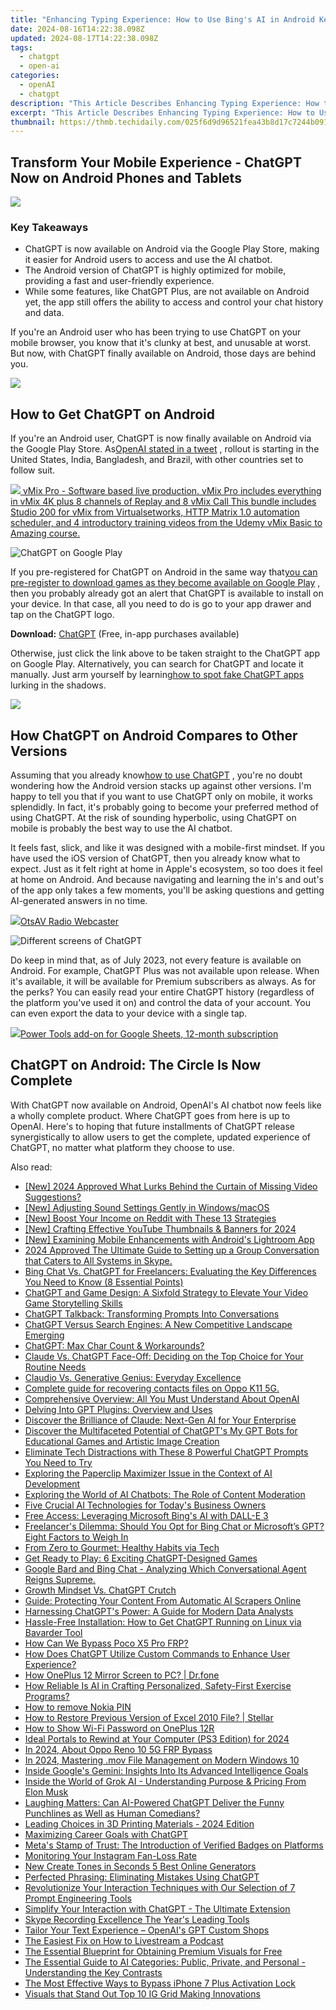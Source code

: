 ```yaml
---
title: "Enhancing Typing Experience: How to Use Bing's AI in Android Keyboards"
date: 2024-08-16T14:22:38.098Z
updated: 2024-08-17T14:22:38.098Z
tags:
  - chatgpt
  - open-ai
categories:
  - openAI
  - chatgpt
description: "This Article Describes Enhancing Typing Experience: How to Use Bing's AI in Android Keyboards"
excerpt: "This Article Describes Enhancing Typing Experience: How to Use Bing's AI in Android Keyboards"
thumbnail: https://thmb.techidaily.com/025f6d9d96521fea43b8d17c7244b091345a22a6d0cc7e77077266caaed2704c.jpg
---
```


## Transform Your Mobile Experience - ChatGPT Now on Android Phones and Tablets

<!-- affiliate ads begin -->
<a href="https://secure.2checkout.com/order/checkout.php?PRODS=2201613&QTY=1&AFFILIATE=108875&CART=1"><img src="https://www.macdvdripperpro.com/images/devices-3.png" border="0"></a>
<!-- affiliate ads end -->
### Key Takeaways

* ChatGPT is now available on Android via the Google Play Store, making it easier for Android users to access and use the AI chatbot.
* The Android version of ChatGPT is highly optimized for mobile, providing a fast and user-friendly experience.
* While some features, like ChatGPT Plus, are not available on Android yet, the app still offers the ability to access and control your chat history and data.

 If you're an Android user who has been trying to use ChatGPT on your mobile browser, you know that it's clunky at best, and unusable at worst. But now, with ChatGPT finally available on Android, those days are behind you.

<!-- affiliate ads begin -->
<a href="https://shop.incomedia.eu/order/checkout.php?PRODS=14095146&QTY=1&AFFILIATE=108875&CART=1"><img src="https://secure.2checkout.com/images/merchant/8b6cc3ee5ec407721ce3bf5ff4c0f56b/PRO_BUY_728x90-EN.jpg" border="0"></a>
<!-- affiliate ads end -->
## How to Get ChatGPT on Android

 If you're an Android user, ChatGPT is now finally available on Android via the Google Play Store. As[OpenAI stated in a tweet](https://twitter.com/OpenAI/status/1683854695398522881) , rollout is starting in the United States, India, Bangladesh, and Brazil, with other countries set to follow suit.

<!-- affiliate ads begin -->
<a href="https://secure.2checkout.com/order/checkout.php?PRODS=30901410&QTY=1&AFFILIATE=108875&CART=1"> <img src="https://secure.avangate.com/images/merchant/ce9a6fb2becc2d235e62b125e9260102/products/copy_1_copy_vMixCallScreenshot1-large.jpg" border="0"> vMix Pro - Software based live production. vMix Pro includes everything in vMix 4K plus 8 channels of Replay and 8 vMix Call 
This bundle includes Studio 200 for vMix from Virtualsetworks, HTTP Matrix 1.0 automation scheduler, and 4 introductory training videos from the Udemy vMix Basic to Amazing course. </a>
<!-- affiliate ads end -->
![ChatGPT on Google Play](https://static1.makeuseofimages.com/wordpress/wp-content/uploads/wm/2023/07/chatgpt-google-play-1.jpg)

 If you pre-registered for ChatGPT on Android in the same way that[you can pre-register to download games as they become available on Google Play](https://www.makeuseof.com/pre-register-games-google-play-store/) , then you probably already got an alert that ChatGPT is available to install on your device. In that case, all you need to do is go to your app drawer and tap on the ChatGPT logo.

**Download:** [ChatGPT](https://www.anrdoezrs.net/links/7251228/type/dlg/sid/UUmuoUeUpU2028180/https://play.google.com/store/apps/details?id=com.openai.chatgpt&hl=en&gl=US) (Free, in-app purchases available)

 Otherwise, just click the link above to be taken straight to the ChatGPT app on Google Play. Alternatively, you can search for ChatGPT and locate it manually. Just arm yourself by learning[how to spot fake ChatGPT apps](https://www.makeuseof.com/how-to-spot-fake-chatgpt-app-on-apple-app-store/) lurking in the shadows.

<!-- affiliate ads begin -->
<a href="https://secure.2checkout.com/order/checkout.php?PRODS=4715391&QTY=1&AFFILIATE=108875&CART=1"><img src="https://secure.avangate.com/images/merchant/7f687767ccf20fcea1c9dc4a5adc2326/Digisigner_banner_728_x_90_color_version.png" border="0"></a>
<!-- affiliate ads end -->
## How ChatGPT on Android Compares to Other Versions

 Assuming that you already know[how to use ChatGPT](https://www.makeuseof.com/how-to-use-chatgpt-by-openai) , you're no doubt wondering how the Android version stacks up against other versions. I'm happy to tell you that if you want to use ChatGPT only on mobile, it works splendidly. In fact, it's probably going to become your preferred method of using ChatGPT. At the risk of sounding hyperbolic, using ChatGPT on mobile is probably the best way to use the AI chatbot.

 It feels fast, slick, and like it was designed with a mobile-first mindset. If you have used the iOS version of ChatGPT, then you already know what to expect. Just as it felt right at home in Apple's ecosystem, so too does it feel at home on Android. And because navigating and learning the in's and out's of the app only takes a few moments, you'll be asking questions and getting AI-generated answers in no time.

<!-- affiliate ads begin -->
<a href="https://otszone.ots7.com/order/checkout.php?PRODS=4713322&QTY=1&AFFILIATE=108875&CART=1"><img src="https://green.ots7.com/screenshots/OtsAV/OtsAVRadio1.90-300x188.jpg" border="0">OtsAV Radio Webcaster</a>
<!-- affiliate ads end -->
![Different screens of ChatGPT](https://static1.makeuseofimages.com/wordpress/wp-content/uploads/wm/2023/07/chatgpt-android-overview.png)

 Do keep in mind that, as of July 2023, not every feature is available on Android. For example, ChatGPT Plus was not available upon release. When it's available, it will be available for Premium subscribers as always. As for the perks? You can easily read your entire ChatGPT history (regardless of the platform you've used it on) and control the data of your account. You can even export the data to your device with a single tap.

<!-- affiliate ads begin -->
<a href="https://secure.2checkout.com/order/checkout.php?PRODS=4721564&QTY=1&AFFILIATE=108875&CART=1"><img src="https://secure.avangate.com/images/merchant/c14a8df1e1b4d5297e9cb30cb34d5a00/products/copy_power-tools-48.png" border="0">Power Tools add-on for Google Sheets, 12-month subscription</a>
<!-- affiliate ads end -->
## ChatGPT on Android: The Circle Is Now Complete

 With ChatGPT now available on Android, OpenAI's AI chatbot now feels like a wholly complete product. Where ChatGPT goes from here is up to OpenAI. Here's to hoping that future installments of ChatGPT release synergistically to allow users to get the complete, updated experience of ChatGPT, no matter what platform they choose to use.


<ins class="adsbygoogle"
     style="display:block"
     data-ad-format="autorelaxed"
     data-ad-client="ca-pub-7571918770474297"
     data-ad-slot="1223367746"></ins>



<ins class="adsbygoogle"
     style="display:block"
     data-ad-client="ca-pub-7571918770474297"
     data-ad-slot="8358498916"
     data-ad-format="auto"
     data-full-width-responsive="true"></ins>

<span class="atpl-alsoreadstyle">Also read:</span>
<div><ul>
<li><a href="https://facebook-clips.techidaily.com/new-2024-approved-what-lurks-behind-the-curtain-of-missing-video-suggestions/"><u>[New] 2024 Approved  What Lurks Behind the Curtain of Missing Video Suggestions?</u></a></li>
<li><a href="https://extra-resources.techidaily.com/new-adjusting-sound-settings-gently-in-windowsmacos/"><u>[New] Adjusting Sound Settings Gently in Windows/macOS</u></a></li>
<li><a href="https://extra-lessons.techidaily.com/new-boost-your-income-on-reddit-with-these-13-strategies/"><u>[New] Boost Your Income on Reddit with These 13 Strategies</u></a></li>
<li><a href="https://facebook-record-videos.techidaily.com/new-crafting-effective-youtube-thumbnails-and-banners-for-2024/"><u>[New] Crafting Effective YouTube Thumbnails & Banners for 2024</u></a></li>
<li><a href="https://some-techniques.techidaily.com/new-examining-mobile-enhancements-with-androids-lightroom-app/"><u>[New] Examining Mobile Enhancements with Android's Lightroom App</u></a></li>
<li><a href="https://video-capture.techidaily.com/1715860183123-2024-approved-the-ultimate-guide-to-setting-up-a-group-conversation-that-caters-to-all-systems-in-skype/"><u>2024 Approved  The Ultimate Guide to Setting up a Group Conversation that Caters to All Systems in Skype.</u></a></li>
<li><a href="https://tech-revival.techidaily.com/bing-chat-vs-chatgpt-for-freelancers-evaluating-the-key-differences-you-need-to-know-8-essential-points/"><u>Bing Chat Vs. ChatGPT for Freelancers: Evaluating the Key Differences You Need to Know (8 Essential Points)</u></a></li>
<li><a href="https://tech-revival.techidaily.com/chatgpt-and-game-design-a-sixfold-strategy-to-elevate-your-video-game-storytelling-skills/"><u>ChatGPT and Game Design: A Sixfold Strategy to Elevate Your Video Game Storytelling Skills</u></a></li>
<li><a href="https://tech-revival.techidaily.com/chatgpt-talkback-transforming-prompts-into-conversations/"><u>ChatGPT Talkback: Transforming Prompts Into Conversations</u></a></li>
<li><a href="https://tech-revival.techidaily.com/chatgpt-versus-search-engines-a-new-competitive-landscape-emerging/"><u>ChatGPT Versus Search Engines: A New Competitive Landscape Emerging</u></a></li>
<li><a href="https://tech-revival.techidaily.com/chatgpt-max-char-count-and-workarounds/"><u>ChatGPT: Max Char Count & Workarounds?</u></a></li>
<li><a href="https://tech-revival.techidaily.com/claude-vs-chatgpt-face-off-deciding-on-the-top-choice-for-your-routine-needs/"><u>Claude Vs. ChatGPT Face-Off: Deciding on the Top Choice for Your Routine Needs</u></a></li>
<li><a href="https://tech-revival.techidaily.com/claudio-vs-generative-genius-everyday-excellence/"><u>Claudio Vs. Generative Genius: Everyday Excellence</u></a></li>
<li><a href="https://phone-solutions.techidaily.com/complete-guide-for-recovering-contacts-files-on-oppo-k11-5g-by-fonelab-android-recover-contacts/"><u>Complete guide for recovering contacts files on Oppo K11 5G.</u></a></li>
<li><a href="https://tech-revival.techidaily.com/comprehensive-overview-all-you-must-understand-about-openai/"><u>Comprehensive Overview: All You Must Understand About OpenAI</u></a></li>
<li><a href="https://tech-revival.techidaily.com/delving-into-gpt-plugins-overview-and-uses/"><u>Delving Into GPT Plugins: Overview and Uses</u></a></li>
<li><a href="https://tech-revival.techidaily.com/discover-the-brilliance-of-claude-next-gen-ai-for-your-enterprise/"><u>Discover the Brilliance of Claude: Next-Gen AI for Your Enterprise</u></a></li>
<li><a href="https://tech-revival.techidaily.com/discover-the-multifaceted-potential-of-chatgpts-my-gpt-bots-for-educational-games-and-artistic-image-creation/"><u>Discover the Multifaceted Potential of ChatGPT's My GPT Bots for Educational Games and Artistic Image Creation</u></a></li>
<li><a href="https://tech-revival.techidaily.com/eliminate-tech-distractions-with-these-8-powerful-chatgpt-prompts-you-need-to-try/"><u>Eliminate Tech Distractions with These 8 Powerful ChatGPT Prompts You Need to Try</u></a></li>
<li><a href="https://tech-revival.techidaily.com/exploring-the-paperclip-maximizer-issue-in-the-context-of-ai-development/"><u>Exploring the Paperclip Maximizer Issue in the Context of AI Development</u></a></li>
<li><a href="https://tech-revival.techidaily.com/exploring-the-world-of-ai-chatbots-the-role-of-content-moderation/"><u>Exploring the World of AI Chatbots: The Role of Content Moderation</u></a></li>
<li><a href="https://tech-revival.techidaily.com/five-crucial-ai-technologies-for-todays-business-owners/"><u>Five Crucial AI Technologies for Today's Business Owners</u></a></li>
<li><a href="https://tech-revival.techidaily.com/free-access-leveraging-microsoft-bings-ai-with-dall-e-3/"><u>Free Access: Leveraging Microsoft Bing's AI with DALL-E 3</u></a></li>
<li><a href="https://tech-revival.techidaily.com/freelancers-dilemma-should-you-opt-for-bing-chat-or-microsofts-gpt-eight-factors-to-weigh-in/"><u>Freelancer's Dilemma: Should You Opt for Bing Chat or Microsoft’s GPT? Eight Factors to Weigh In</u></a></li>
<li><a href="https://tech-revival.techidaily.com/from-zero-to-gourmet-healthy-habits-via-tech/"><u>From Zero to Gourmet: Healthy Habits via Tech</u></a></li>
<li><a href="https://tech-revival.techidaily.com/get-ready-to-play-6-exciting-chatgpt-designed-games/"><u>Get Ready to Play: 6 Exciting ChatGPT-Designed Games</u></a></li>
<li><a href="https://tech-revival.techidaily.com/google-bard-and-bing-chat-analyzing-which-conversational-agent-reigns-supreme/"><u>Google Bard and Bing Chat - Analyzing Which Conversational Agent Reigns Supreme.</u></a></li>
<li><a href="https://tech-revival.techidaily.com/growth-mindset-vs-chatgpt-crutch/"><u>Growth Mindset Vs. ChatGPT Crutch</u></a></li>
<li><a href="https://tech-revival.techidaily.com/guide-protecting-your-content-from-automatic-ai-scrapers-online/"><u>Guide: Protecting Your Content From Automatic AI Scrapers Online</u></a></li>
<li><a href="https://tech-revival.techidaily.com/harnessing-chatgpts-power-a-guide-for-modern-data-analysts/"><u>Harnessing ChatGPT's Power: A Guide for Modern Data Analysts</u></a></li>
<li><a href="https://tech-revival.techidaily.com/hassle-free-installation-how-to-get-chatgpt-running-on-linux-via-bavarder-tool/"><u>Hassle-Free Installation: How to Get ChatGPT Running on Linux via Bavarder Tool</u></a></li>
<li><a href="https://bypass-frp.techidaily.com/how-can-we-bypass-poco-x5-pro-frp-by-drfone-android/"><u>How Can We Bypass Poco X5 Pro FRP?</u></a></li>
<li><a href="https://tech-haven.techidaily.com/how-does-chatgpt-utilize-custom-commands-to-enhance-user-experience/"><u>How Does ChatGPT Utilize Custom Commands to Enhance User Experience?</u></a></li>
<li><a href="https://screen-mirror.techidaily.com/how-oneplus-12-mirror-screen-to-pc-drfone-by-drfone-android/"><u>How OnePlus 12 Mirror Screen to PC? | Dr.fone</u></a></li>
<li><a href="https://tech-revival.techidaily.com/how-reliable-is-ai-in-crafting-personalized-safety-first-exercise-programs/"><u>How Reliable Is AI in Crafting Personalized, Safety-First Exercise Programs?</u></a></li>
<li><a href="https://blog-min.techidaily.com/how-to-remove-nokia-pin-by-drfone-android-unlock-android-unlock/"><u>How to remove Nokia PIN</u></a></li>
<li><a href="https://blog-min.techidaily.com/how-to-restore-previous-version-of-excel-2010-file-stellar-by-stellar-guide/"><u>How to Restore Previous Version of Excel 2010 File? | Stellar</u></a></li>
<li><a href="https://easy-unlock-android.techidaily.com/how-to-show-wi-fi-password-on-oneplus-12r-by-drfone-android/"><u>How to Show Wi-Fi Password on OnePlus 12R</u></a></li>
<li><a href="https://screen-video-capture.techidaily.com/ideal-portals-to-rewind-at-your-computer-ps3-edition-for-2024/"><u>Ideal Portals to Rewind at Your Computer (PS3 Edition) for 2024</u></a></li>
<li><a href="https://android-frp.techidaily.com/in-2024-about-oppo-reno-10-5g-frp-bypass-by-drfone-android/"><u>In 2024, About Oppo Reno 10 5G FRP Bypass</u></a></li>
<li><a href="https://remote-screen-capture.techidaily.com/in-2024-mastering-mov-file-management-on-modern-windows-10/"><u>In 2024, Mastering .mov File Management on Modern Windows 10</u></a></li>
<li><a href="https://tech-revival.techidaily.com/inside-googles-gemini-insights-into-its-advanced-intelligence-goals/"><u>Inside Google's Gemini: Insights Into Its Advanced Intelligence Goals</u></a></li>
<li><a href="https://tech-revival.techidaily.com/inside-the-world-of-grok-ai-understanding-purpose-and-pricing-from-elon-musk/"><u>Inside the World of Grok AI - Understanding Purpose & Pricing From Elon Musk</u></a></li>
<li><a href="https://tech-revival.techidaily.com/laughing-matters-can-ai-powered-chatgpt-deliver-the-funny-punchlines-as-well-as-human-comedians/"><u>Laughing Matters: Can AI-Powered ChatGPT Deliver the Funny Punchlines as Well as Human Comedians?</u></a></li>
<li><a href="https://hardware-tips.techidaily.com/leading-choices-in-3d-printing-materials-2024-edition/"><u>Leading Choices in 3D Printing Materials - 2024 Edition</u></a></li>
<li><a href="https://tech-revival.techidaily.com/maximizing-career-goals-with-chatgpt/"><u>Maximizing Career Goals with ChatGPT</u></a></li>
<li><a href="https://tech-revival.techidaily.com/metas-stamp-of-trust-the-introduction-of-verified-badges-on-platforms/"><u>Meta's Stamp of Trust: The Introduction of Verified Badges on Platforms</u></a></li>
<li><a href="https://instagram-video-recordings.techidaily.com/monitoring-your-instagram-fan-loss-rate/"><u>Monitoring Your Instagram Fan-Loss Rate</u></a></li>
<li><a href="https://smart-video-creator.techidaily.com/new-create-tones-in-seconds-5-best-online-generators/"><u>New Create Tones in Seconds 5 Best Online Generators</u></a></li>
<li><a href="https://tech-revival.techidaily.com/perfected-phrasing-eliminating-mistakes-using-chatgpt/"><u>Perfected Phrasing: Eliminating Mistakes Using ChatGPT</u></a></li>
<li><a href="https://tech-revival.techidaily.com/revolutionize-your-interaction-techniques-with-our-selection-of-7-prompt-engineering-tools/"><u>Revolutionize Your Interaction Techniques with Our Selection of 7 Prompt Engineering Tools</u></a></li>
<li><a href="https://tech-revival.techidaily.com/simplify-your-interaction-with-chatgpt-the-ultimate-extension/"><u>Simplify Your Interaction with ChatGPT - The Ultimate Extension</u></a></li>
<li><a href="https://desktop-recording.techidaily.com/skype-recording-excellence-the-years-leading-tools/"><u>Skype Recording Excellence  The Year's Leading Tools</u></a></li>
<li><a href="https://tech-revival.techidaily.com/tailor-your-text-experience-openais-gpt-custom-shops/"><u>Tailor Your Text Experience – OpenAI's GPT Custom Shops</u></a></li>
<li><a href="https://extra-lessons.techidaily.com/the-easiest-fix-on-how-to-livestream-a-podcast/"><u>The Easiest Fix on How to Livestream a Podcast</u></a></li>
<li><a href="https://extra-hints.techidaily.com/the-essential-blueprint-for-obtaining-premium-visuals-for-free/"><u>The Essential Blueprint for Obtaining Premium Visuals for Free</u></a></li>
<li><a href="https://tech-revival.techidaily.com/the-essential-guide-to-ai-categories-public-private-and-personal-understanding-the-key-contrasts/"><u>The Essential Guide to AI Categories: Public, Private, and Personal - Understanding the Key Contrasts</u></a></li>
<li><a href="https://activate-lock.techidaily.com/the-most-effective-ways-to-bypass-iphone-7-plus-activation-lock-by-drfone-ios/"><u>The Most Effective Ways to Bypass iPhone 7 Plus Activation Lock</u></a></li>
<li><a href="https://instagram-video-recordings.techidaily.com/visuals-that-stand-out-top-10-ig-grid-making-innovations/"><u>Visuals that Stand Out  Top 10 IG Grid Making Innovations</u></a></li>
</ul></div>
